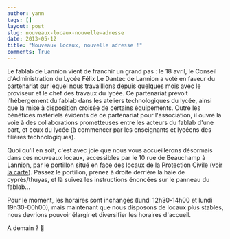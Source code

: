 ```yaml
---
author: yann
tags: []
layout: post
slug: nouveaux-locaux-nouvelle-adresse
date: 2013-05-12
title: "Nouveaux locaux, nouvelle adresse !"
comments: True
---
```

Le fablab de Lannion vient de franchir un grand pas : le 18 avril, le Conseil
d'Administration du Lycée Félix Le Dantec de Lannion a voté en faveur du
partenariat sur lequel nous travaillions depuis quelques mois avec le
proviseur et le chef des travaux du lycée. Ce partenariat prévoit
l'hébergement du fablab dans les ateliers technologiques du lycée, ainsi que
la mise à disposition croisée de certains équipements. Outre les bénéfices
matériels évidents de ce partenariat pour l'association, il ouvre la voie à
des collaborations prometteuses entre les acteurs du fablab d'une part, et
ceux du lycée (à commencer par les enseignants et lycéens des filières
technologiques).

Quoi qu'il en soit, c'est avec joie que nous vous accueillerons désormais dans
ces nouveaux locaux, accessibles par le 10 rue de Beauchamp à Lannion, par le
portillon situé en face des locaux de la Protection Civile ([voir la
carte](https://www.google.fr/mapmaker?ll=48.73168,-3.450565&spn=0.001235,0.003777&t=h&z=19&lyt=large_map&hll=48.731576,-3.450806&hyaw=47.38743507476056)).
Passez le portillon, prenez à droite derrière la haie de cyprès/thuyas, et là
suivez les instructions énoncées sur le panneau du fablab…

Pour le moment, les horaires sont inchangés (lundi 12h30-14h00 et lundi
19h30-00h00), mais maintenant que nous disposons de locaux plus stables, nous
devrions pouvoir élargir et diversifier les horaires d'accueil.

A demain ? 🙂


